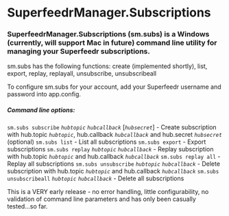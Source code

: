 # SuperfeedrManager.Subscriptions

### SuperfeedrManager.Subscriptions (sm.subs) is a Windows (currently, will support Mac in future) command line utility for managing your Superfeedr subscriptions.

sm.subs has the following functions: create (implemented shortly), list, export, replay, replayall, unsubscribe, unsubscribeall

To configure sm.subs for your account, add your Superfeedr username and password into app.config.

##### Command line options:  

`sm.subs subscribe` *`hubtopic`* *`hubcallback`* [*`hubsecret`*] - Create subscription with hub.topic *`hubtopic`*, hub.callback *`hubcallback`* and hub.secret *`hubsecret`* (optional)
`sm.subs list` - List all subscriptions
`sm.subs export` - Export subscriptions
`sm.subs replay` *`hubtopic`* *`hubcallback`* - Replay subscription with hub.topic *`hubtopic`* and hub.callback *`hubcallback`*
`sm.subs replay all` - Replay all subscriptions
`sm.subs unsubscribe` *`hubtopic`* *`hubcallback`* - Delete subscription with hub.topic *`hubtopic`* and hub.callback *`hubcallback`*
`sm.subs unsubscribeall` *`hubtopic`* *`hubcallback`* - Delete all subscriptions

This is a VERY early release - no error handling, little configurability, no validation of command line parameters and has only been casually tested...so far.
